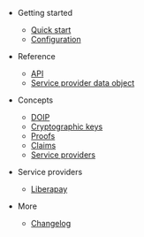 - Getting started
  - [Quick start](quickstart.md)
  - [Configuration](configuration.md)

- Reference
  - [API](api.md)
  - [Service provider data object](serviceproviderdataobject.md)

- Concepts
  - [DOIP](doip.md)
  - [Cryptographic keys](cryptographickeys.md)
  - [Proofs](proofs.md)
  - [Claims](claims.md)
  - [Service providers](serviceproviders,md)

- Service providers
  - [Liberapay](serviceproviders/liberapay.md)

- More
  - [Changelog](changelog.md)
